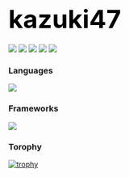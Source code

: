 <h1 style="font-size: 50px; font-weight: bold; color: black; margin: 20px 0;">
  kazuki47
</h1>

![](http://github-profile-summary-cards.vercel.app/api/cards/profile-details?username=kazuki47&theme=monokai)
![](http://github-profile-summary-cards.vercel.app/api/cards/repos-per-language?username=kazuki47&theme=monokai)
![](http://github-profile-summary-cards.vercel.app/api/cards/most-commit-language?username=kazuki47&theme=monokai)
![](http://github-profile-summary-cards.vercel.app/api/cards/stats?username=kazuki47&theme=monokai)
![](http://github-profile-summary-cards.vercel.app/api/cards/productive-time?username=kazuki47&theme=monokai&utcOffset=9)

### Languages
![](https://skillicons.dev/icons?i=c,cpp,cs,python,js,ts,html,css,matlab)

### Frameworks
![](https://skillicons.dev/icons?i=react,nextjs,express,nestjs,dotnet,flask,fastapi,tailwind)

### Torophy
[![trophy](https://github-profile-trophy.vercel.app/?username=kazuki47&thema=dracula&margin-w=15&margin-h=15)](https://github.com/ryo-ma/github-profile-trophy)
